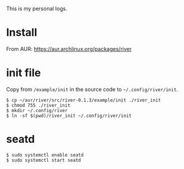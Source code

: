 This is my personal logs.

# Install

From AUR: https://aur.archlinux.org/packages/river

# init file

Copy from `/example/init` in the source code to `~/.config/river/init`.

```
$ cp ~/aur/river/src/river-0.1.3/example/init ./river_init
$ chmod 755 ./river_init
$ mkdir ~/.config/river
$ ln -sf $(pwd)/river_init ~/.config/river/init
```

# seatd

```
$ sudo systemctl enable seatd
$ sudo systemctl start seatd
```
